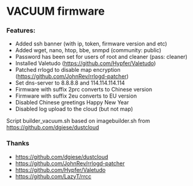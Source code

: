 # VACUUM firmware

### Features:
* Added ssh banner (with ip, token, firmware version and etc)
* Added wget, nano, htop, bbe, snmpd (community: public)
* Password has been set for users of root and cleaner (pass: cleaner)
* Installed Valetudo (https://github.com/Hypfer/Valetudo)
* Patched rrlogd to disable map encryption (https://github.com/JohnRev/rrlogd-patcher)
* Set dns-server to 8.8.8.8 and 114.114.114.114
* Firmware with suffix 2prc converts to Chinese version
* Firmware with suffix 2eu  converts to EU version
* Disabled Chinese greetings Happy New Year
* Disabled log upload to the cloud (but not map)

Script builder_vacuum.sh based on imagebuilder.sh from https://github.com/dgiese/dustcloud

### Thanks
* https://github.com/dgiese/dustcloud
* https://github.com/JohnRev/rrlogd-patcher
* https://github.com/Hypfer/Valetudo
* https://github.com/LazyT/rrcc
